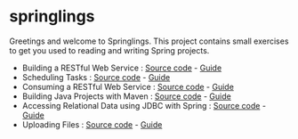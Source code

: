 # springlings
Greetings and welcome to Springlings. This project contains small exercises to get you used to reading and writing Spring projects.
- Building a RESTful Web Service : [Source code](https://github.com/youssame/springlings/tree/main/building-a-restful-web-service) - [Guide](https://spring.io/guides/gs/rest-service/)
- Scheduling Tasks : [Source code](https://github.com/youssame/springlings/tree/main/scheduling-tasks) - [Guide](https://spring.io/guides/gs/scheduling-tasks/)
- Consuming a RESTful Web Service : [Source code](https://github.com/youssame/springlings/tree/main/consuming-restful-ws) - [Guide](https://spring.io/guides/gs/consuming-rest/)
- Building Java Projects with Maven : [Source code](https://github.com/youssame/springlings/tree/main/building-java-projects-maven) - [Guide](https://spring.io/guides/gs/maven/)
- Accessing Relational Data using JDBC with Spring : [Source code](https://github.com/youssame/springlings/tree/main/access-relational-data-jdbc) - [Guide](https://spring.io/guides/gs/relational-data-access/)
- Uploading Files : [Source code](https://github.com/youssame/springlings/tree/main/uploading-files) - [Guide](https://spring.io/guides/gs/uploading-files/)

